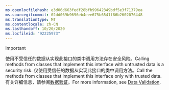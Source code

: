 ```yaml
---
ms.openlocfilehash: e3d06d663fedf28bfb99642349bdf5e3f71379ea
ms.sourcegitcommit: 02dd069b9696eb4eee675b6541f86b2602076448
ms.translationtype: MT
ms.contentlocale: zh-CN
ms.lasthandoff: 10/20/2020
ms.locfileid: "92225973"
---
```

> [!IMPORTANT]
> <span data-ttu-id="f5dac-101">使用不受信任的数据从实现此接口的类中调用方法存在安全风险。</span><span class="sxs-lookup"><span data-stu-id="f5dac-101">Calling methods from classes that implement this interface with untrusted data is a security risk.</span></span> <span data-ttu-id="f5dac-102">仅使用受信任的数据从实现此接口的类中调用方法。</span><span class="sxs-lookup"><span data-stu-id="f5dac-102">Call the methods from classes that implement this interface only with trusted data.</span></span> <span data-ttu-id="f5dac-103">有关详细信息，请参阅[数据验证](https://www.owasp.org/index.php/Data_Validation)。</span><span class="sxs-lookup"><span data-stu-id="f5dac-103">For more information, see [Data Validation](https://www.owasp.org/index.php/Data_Validation).</span></span>